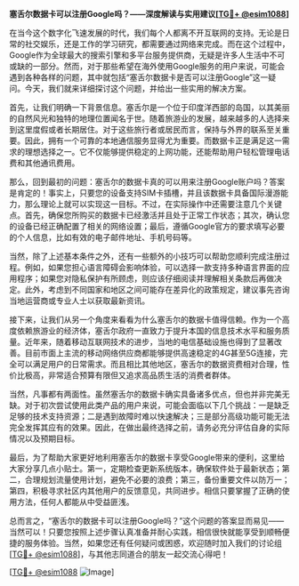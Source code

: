 **塞舌尔数据卡可以注册Google吗？——深度解读与实用建议[[TG💪+ @esim1088](https://t.me/s/esim1088)]**

在当今这个数字化飞速发展的时代，我们每个人都离不开互联网的支持。无论是日常的社交娱乐，还是工作的学习研究，都需要通过网络来完成。而在这个过程中，Google作为全球最大的搜索引擎和多平台服务提供商，无疑是许多人生活中不可或缺的一部分。然而，对于那些希望在海外使用Google服务的用户来说，可能会遇到各种各样的问题，其中就包括“塞舌尔数据卡是否可以注册Google”这一疑问。今天，我们就来详细探讨这个问题，并给出一些实用的解决方案。

首先，让我们明确一下背景信息。塞舌尔是一个位于印度洋西部的岛国，以其美丽的自然风光和独特的地理位置闻名于世。随着旅游业的发展，越来越多的人选择来到这里度假或者长期居住。对于这些旅行者或居民而言，保持与外界的联系至关重要。因此，拥有一个可靠的本地通信服务显得尤为重要。而数据卡正是满足这一需求的理想选择之一。它不仅能够提供稳定的上网功能，还能帮助用户轻松管理电话费和其他通讯费用。

那么，回到最初的问题：塞舌尔的数据卡真的可以用来注册Google账户吗？答案是肯定的！事实上，只要您的设备支持SIM卡插槽，并且该数据卡具备国际漫游能力，那么理论上就可以实现这一目标。不过，在实际操作中还需要注意几个关键点。首先，确保您所购买的数据卡已经激活并且处于正常工作状态；其次，确认您的设备已经正确配置了相关的网络设置；最后，遵循Google官方的要求填写必要的个人信息，比如有效的电子邮件地址、手机号码等。

当然，除了上述基本条件之外，还有一些额外的小技巧可以帮助您顺利完成注册过程。例如，如果您担心语言障碍会影响体验，可以选择一款支持多种语言界面的应用程序；如果您对隐私保护有所顾虑，则应该仔细阅读并理解相关条款后再做决定。此外，考虑到不同国家和地区之间可能存在差异化的政策规定，建议事先咨询当地运营商或专业人士以获取最新资讯。

接下来，让我们从另一个角度来看看为什么塞舌尔的数据卡值得信赖。作为一个高度依赖旅游业的经济体，塞舌尔政府一直致力于提升本国的信息技术水平和服务质量。近年来，随着移动互联网技术的进步，当地的电信基础设施也得到了显著改善。目前市面上主流的移动网络供应商都能够提供高速稳定的4G甚至5G连接，完全可以满足用户的日常需求。而且相比其他地区，塞舌尔的数据资费相对合理，性价比极高，非常适合预算有限但又追求高品质生活的消费者群体。

当然，凡事都有两面性。虽然塞舌尔的数据卡确实具备诸多优点，但也并非完美无缺。对于初次尝试使用此类产品的用户来说，可能会面临以下几个挑战：一是缺乏足够的技术支持资源；二是遇到故障时难以快速解决；三是部分高级功能可能无法完全发挥其应有的效果。因此，在做出最终选择之前，请务必充分评估自身的实际情况以及预期目标。

最后，为了帮助大家更好地利用塞舌尔的数据卡享受Google带来的便利，这里给大家分享几点小贴士。第一，定期检查更新系统版本，确保软件处于最新状态；第二，合理规划流量使用计划，避免不必要的浪费；第三，备份重要文件以防万一；第四，积极寻求社区内其他用户的反馈意见，共同进步。相信只要掌握了正确的使用方法，任何人都能从中受益匪浅。

总而言之，“塞舌尔的数据卡可以注册Google吗？”这个问题的答案显而易见——当然可以！只要您按照上述步骤认真准备并耐心实践，相信很快就能享受到顺畅便捷的服务体验。当然，如果您还有任何疑问或困惑，欢迎随时加入我们的讨论组[[TG💪+ @esim1088](https://t.me/s/esim1088)]，与其他志同道合的朋友一起交流心得吧！

[[TG💪+ @esim1088](https://t.me/s/esim1088) ![Image](https://i.postimg.cc/4NQfJmqS/Snipaste-2025-05-13-00-14-12.png)]